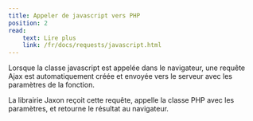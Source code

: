 ```yaml
---
title: Appeler de javascript vers PHP
position: 2
read:
    text: Lire plus
    link: /fr/docs/requests/javascript.html
---
```


Lorsque la classe javascript est appelée dans le navigateur, une requête Ajax est automatiquement créée et envoyée vers le serveur avec les paramètres de la fonction.

La librairie Jaxon reçoit cette requête, appelle la classe PHP avec les paramètres, et retourne le résultat au navigateur.
